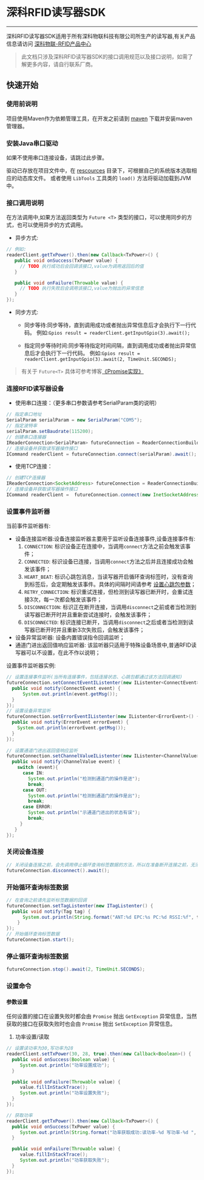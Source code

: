 # 深科RFID读写器SDK
---
深科RFID读写器SDK适用于所有深科物联科技有限公司所生产的读写器,有关产品信息请访问 [深科物联-RFID产品中心](http://www.soonke.com/welcome)
> 此文档只涉及深科RFID读写器SDK的接口调用规范以及接口说明，如需了解更多内容，请自行联系厂商。

## 快速开始

### 使用前说明
项目使用Maven作为依赖管理工具，在开发之前请到 [maven](http://maven.apache.org/) 下载并安装maven管理器。

### 安装Java串口驱动
如果不使用串口连接设备，请跳过此步骤。

驱动已存放在项目文件中，在 [rescources](src/main/resources/) 目录下，可根据自己的系统版本选取相应的动态库文件。
或者使用 ``LibTools`` 工具类的 ``load()`` 方法将驱动加载到JVM中。

### 接口调用说明
在方法调用中,如果方法返回类型为 ``Future <T>`` 类型的接口，可以使用同步的方式，也可以使用异步的方式调用。

* 异步方式:

```java
// 例如:
readerClient.getTxPower().then(new Callback<TxPower>() {
   public void onSuccess(TxPower value) {
     // TODO 执行成功后会回调该接口,value为调用返回后的值
   }

   public void onFailure(Throwable value) {
     // TODO 执行失败后会调用该接口,value为抛出的异常信息
   }
});
```

* 同步方式:
  - 同步等待:同步等待，直到调用成功或者抛出异常信息后才会执行下一行代码。
  例如:``Gpios result = readerClient.getInputGpio(3).await();``
  
  - 指定同步等待时间:同步等待指定时间间隔，直到调用成功或者抛出异常信息后才会执行下一行代码。
  例如:``Gpios result = readerClient.getInputGpio(3).await(2, TimeUnit.SECONDS);``

> 有关于 ``Future<T>`` 具体可参考博客[《Promise实现》](https://smitea.github.io)

### 连接RFID读写器设备
  * 使用串口连接：（更多串口参数请参考SerialParam类的说明）
  
  ```java
 // 指定串口地址
 SerialParam serialParam = new SerialParam("COM5");
 // 指定波特率
 serialParam.setBaudrate(115200);
 // 创建串口连接器
 IReaderConnection<SerialParam> futureConnection = ReaderConnectionBuild.createSerialConnection();
 // 连接设备并获取读写器操作接口
 ICommand readerClient = futureConnection.connect(serialParam).await();
  ```
  * 使用TCP连接：
  
  ```java
  // 创建TCP连接器
  IReaderConnection<SocketAddress> futureConnection = ReaderConnectionBuild.createTcpConnection();
  // 连接设备并获取读写器操作接口
  ICommand readerClient =  futureConnection.connect(new InetSocketAddress("192.168.1.10",8001)).await();
  ```

### 设置事件监听器
当前事件监听器有:

  * 设备连接监听器:设备连接监听器主要用于监听设备连接事件,设备连接事件有:
    1. ``CONNECTION``: 标识设备正在连接中，当调用``connect``方法之前会触发该事件；
    2. ``CONNECTED``: 标识设备已连接，当调用``connect``方法之后并且连接成功会触发该事件；
    3. ``HEART_BEAT``: 标识心跳包消息，当读写器开启循环查询标签时，没有查询到标签后，会定期触发该事件。具体的间隔时间请参考 [设置心跳包参数]()；
    4. ``RETRY_CONNECTION``: 标识重试连接，但检测到读写器已断开时，会重试连接3次，每一次都会触发该事件；
    5. ``DISCONNECTION``: 标识正在断开连接，当调用``disconnect``之前或者当检测到读写器已断开时并且重新尝试连接时，会触发该事件；
    6. ``DISCONNECTED``: 标识连接已断开，当调用``disconnect``之后或者当检测到读写器已断开时并且重新3次失败后，会触发该事件；
  * 设备异常监听器: 设备内置错误指令回调监听；
  * 通道门进出返回值响应监听器: 该监听器只适用于特殊设备场景中,普通RFID读写器可以不设置，在此不作以说明；

设置事件监听器实例:

  ```java
  // 设置连接事件监听(当所有连接事件，包括连接状态、心跳包都通过该方法回调通知)
  futureConnection.setConnectEventIListenter(new IListenter<ConnectEvent>() {
  	public void notify(ConnectEvent event) {
  		System.out.println(event.getMsg());
    }
  });
  // 设置设备异常监听
  futureConnection.setErrorEventIListenter(new IListenter<ErrorEvent>() {
    public void notify(ErrorEvent errorEvent) {
      System.out.println(errorEvent.getMsg());
    }
  });
    
  // 设置通道门进出返回值响应监听
  futureConnection.setChannelValueIListenter(new IListenter<ChannelValue>() {
    public void notify(ChannelValue event) {
      switch (event){
        case IN:
          System.out.println("检测到通道门的操作是进");
          break;
        case OUT:
          System.out.println("检测到通道门的操作是出");
          break;
        case ERROR:
          System.out.println("示通道门进出的状态有误");
          break;
       }
     }
  });
  ```
  
### 关闭设备连接

```java
// 关闭设备连接之前，会先调用停止循环查询标签数据的方法，所以在准备断开连接之前，无须停止循环查询标签数据
futureConnection.disconnect().await();
```

### 开始循环查询标签数据

```java
// 在查询之前请先监听标签数据的回调
futureConnection.setTagListenter(new ITagListenter() {
  public void notify(Tag tag) {
      System.out.println(String.format("ANT:%d EPC:%s PC:%d RSSI:%f", tag.getAnt(), tag.getEpc(), tag.getPc(), tag.getRssi()));
    }
});
// 开始循环查询标签数据
futureConnection.start();
```

### 停止循环查询标签数据

```java
futureConnection.stop().await(2, TimeUnit.SECONDS);
```

### 设置命令

#### 参数设置
 任何设置的接口在设置失败时都会由 ``Promise`` 抛出 ``GetException`` 异常信息，当然获取的接口在获取失败时也会由 ``Promise`` 抛出 ``SetException`` 异常信息。

 1. 功率设置/读取
 
 ```java
 // 设置读功率为30,写功率为28
 readerClient.setTxPower(30, 28, true).then(new Callback<Boolean>() {
   public void onSuccess(Boolean value) {
      System.out.println("功率设置成功");
   }

   public void onFailure(Throwable value) {
      value.fillInStackTrace();
      System.out.println("功率设置失败");
   }
 });

 // 获取功率
 readerClient.getTxPower().then(new Callback<TxPower>() {
   public void onSuccess(TxPower value) {
      System.out.println(String.format("功率获取成功:读功率-%d 写功率-%d ", value.getReadPower(), value.getWritePower(), value.isLoop() ? "开环" : "闭环"));
   }

   public void onFailure(Throwable value) {
      value.fillInStackTrace();
      System.out.println("功率获取失败");
   }
 });
    
 ```
